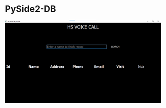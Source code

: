 # PySide2-DB

![Screenshot of Screen](https://github.com/hartik123/PySide2-DB/blob/master/Screen.png)
